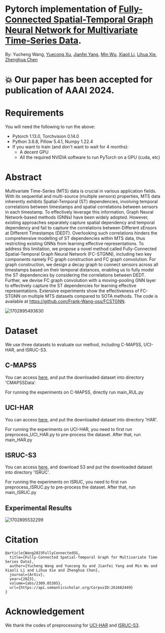 # Pytorch implementation of [Fully-Connected Spatial-Temporal Graph Neural Network for Multivariate Time-Series Data](https://arxiv.org/pdf/2309.05305.pdf). 

By: Yucheng Wang, [Yuecong Xu](https://xuyu0010.github.io/), [Jianfei Yang](https://marsyang.site/), [Min Wu](https://sites.google.com/site/wumincf/), [Xiaoli Li](https://personal.ntu.edu.sg/xlli/), [Lihua Xie](https://personal.ntu.edu.sg/elhxie/), [Zhenghua Chen](https://zhenghuantu.github.io/)

# :boom: Our paper has been accepted for publication of AAAI 2024.

# Requirements

You will need the following to run the above:
- Pytorch 1.13.0, Torchvision 0.14.0
- Python 3.6.8, Pillow 5.4.1, Numpy 1.22.4
- If you want to train (and don't want to wait for 4 months):
  - A decent GPU
  - All the required NVIDIA software to run PyTorch on a GPU (cuda, etc)

# Abstract

Multivariate Time-Series (MTS) data is crucial in various application fields. With its sequential and multi-source (multiple sensors) properties, MTS data inherently exhibits Spatial-Temporal (ST) dependencies, involving temporal correlations between timestamps and spatial correlations between sensors in each timestamp. To effectively leverage this information, Graph Neural Network-based methods (GNNs) have been widely adopted. However, existing approaches separately capture spatial dependency and temporal dependency and fail to capture the correlations between Different sEnsors at Different Timestamps (DEDT). Overlooking such correlations hinders the comprehensive modelling of ST dependencies within MTS data, thus restricting existing GNNs from learning effective representations. To address this limitation, we propose a novel method called Fully-Connected Spatial-Temporal Graph Neural Network (FC-STGNN), including two key components namely FC graph construction and FC graph convolution. For graph construction, we design a decay graph to connect sensors across all timestamps based on their temporal distances, enabling us to fully model the ST dependencies by considering the correlations between DEDT. Further, we devise FC graph convolution with a moving-pooling GNN layer to effectively capture the ST dependencies for learning effective representations. Extensive experiments show the effectiveness of FC-STGNN on multiple MTS datasets compared to SOTA methods. The code is available at https://github.com/Frank-Wang-oss/FCSTGNN.

![1702895493630](https://github.com/Frank-Wang-oss/FCSTGNN/assets/73806631/7e03095b-b954-43d4-94e0-3b0434db5e2f)

# Dataset

We use three datasets to evaluate our method, including C-MAPSS, UCI-HAR, and ISRUC-S3.

## C-MAPSS

You can access [here](https://ti.arc.nasa.gov/tech/dash/groups/pcoe/prognostic-data-repository/), and put the downloaded dataset into directory 'CMAPSSData'.

For running the experiments on C-MAPSS, directly run main_RUL.py

## UCI-HAR

You can access [here](https://archive.ics.uci.edu/ml/datasets/Human+Activity+Recognition+Using+Smartphones), and put the downloaded dataset into directory 'HAR'.

For running the experiments on UCI-HAR, you need to first run preprocess_UCI_HAR.py to pre-process the dataset. After that, run main_HAR.py

## ISRUC-S3
 
You can access [here](https://sleeptight.isr.uc.pt/), and download S3 and put the downloaded dataset into directory 'ISRUC'.

For running the experiments on ISRUC, you need to first run preprocess_ISRUC.py to pre-process the dataset. After that, run main_ISRUC.py

## Experimental Results

![1702895532299](https://github.com/Frank-Wang-oss/FCSTGNN/assets/73806631/737ab9da-2eab-4f32-8126-b3f237d0bc53)

# Citation

```
@article{Wang2023FullyConnectedSG,
  title={Fully-Connected Spatial-Temporal Graph for Multivariate Time Series Data},
  author={Yucheng Wang and Yuecong Xu and Jianfei Yang and Min Wu and Xiaoli Li and Lihua Xie and Zhenghua Chen},
  journal={ArXiv},
  year={2023},
  volume={abs/2309.05305},
  url={https://api.semanticscholar.org/CorpusID:261682449}
}
```

# Acknowledgement

We thank the codes of preprocessing for [UCI-HAR](https://github.com/emadeldeen24/TS-TCC) and [ISRUC-S3](https://github.com/ziyujia/MSTGCN).

